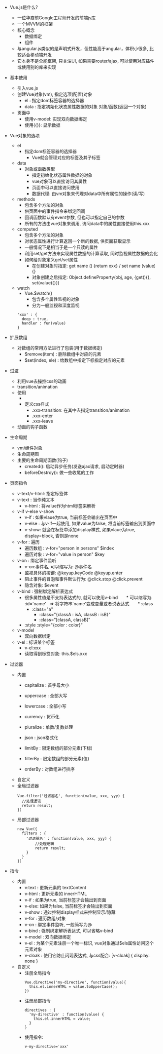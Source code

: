 * Vue.js是什么?
    * 一位华裔前Google工程师开发的前端js库
    * 一个MVVM的框架
    * 核心概念
      * 数据绑定
      * 组件
  * 与angular.js类似的是声明式开发，但性能高于angular，体积小很多, 比较适合移动端开发
  * 它本身不是全能框架, 只关注UI, 如果需要router/ajax, 可以使用对应插件或使用别的库来实现
  
* 基本使用
    * 引入vue.js
    * 创建Vue对象(vm), 指定选项(配置)对象
        * el : 指定dom标签容器的选择器
        * data : 指定初始化状态属性数据的对象
                对象/函数(返回一个对象)
    * 页面中
        * 使用v-model: 实现双向数据绑定
        * 使用{{}}: 显示数据
        
* Vue对象的选项
    * el
      * 指定dom标签容器的选择器
        * Vue就会管理对应的标签及其子标签
    * data
      * 对象或函数类型
        * 指定初始化状态属性数据的对象
        * vue对象可以直接访问其属性
        * 页面中可以直接访问使用
        * 数据代理: 由vm对象来代理对data中所有属性的操作(读/写)
    * methods
        * 包含多个方法的对象
        * 供页面中的事件指令来绑定回调
        * 回调函数默认有event参数, 但也可以指定自己的参数
        * 所有的方法由vue对象来调用, 访问data中的属性直接使用this.xxx
    * computed
        * 包含多个方法的对象
        * 对状态属性进行计算返回一个新的数据, 供页面获取显示
        * 一般情况下是相当于是一个只读的属性
        * 利用set/get方法来实现属性数据的计算读取, 同时监视属性数据的变化
        * 如何给对象定义get/set属性
          * 在创建对象时指定: get name () {return xxx} / set name (value) {}
          * 对象创建之后指定: Object.defineProperty(obj, age, {get(){}, set(value){}})
    * watch
      * Vue.$watch()
        * 包含多个属性监视的对象
        * 分为一般监视和深度监视
      ```
      'xxx' : {
        deep : true,
        handler : fun(value)
      }
      ```

* 扩展数组
  * 对数组的常用方法进行了包装(用于数据绑定)
    * $remove(item) : 删除数组中对应的元素
    * $set(index, ele) : 给数组中指定下标指定对应的元素 

* 过渡
  * 利用vue去操控css的动画
  * transition/animation
  * 使用
    * <div v-show="a"  v-if="a" transition="xxx">
    * 定义css样式
      * .xxx-transition: 在其中去指定transition/animation
      * .xxx-enter
      * .xxx-leave
  * 动画的钩子函数

* 生命周期
  * vm/组件对象
  * 生命周期图
  * 主要的生命周期函数(钩子)
    * created(): 启动异步任务(发送ajax请求, 启动定时器)
    * beforeDestroy(): 做一些收尾的工作

* 页面指令
    * v-text/v-html: 指定标签体
    * v-text : 当作纯文本
        * v-html : 将value作为html标签来解析
    * v-if v-else v-show
        * v-if : 如果vlaue为true, 当前标签会输出在页面中
        * v-else : 与v-if一起使用, 如果value为false, 将当前标签输出到页面中
        * v-show: 就会在标签中添加display样式, 如果vlaue为true, display=block, 否则是none
    * v-for : 遍历
        * 遍历数组 : v-for="person in persons"   $index
        * 遍历对象 : v-for="value in person"   $key
    * v-on : 绑定事件监听
        * v-on:事件名, 可以缩写为: @事件名
        * 监视具体的按键: @keyup.keyCode   @keyup.enter
        * 阻止事件的冒泡和事件默认行为: @click.stop   @click.prevent
        * 隐含对象: $event
    * v-bind : 强制绑定解析表达式  
        * 很多属性值是不支持表达式的, 就可以使用v-bind
        * 可以缩写为:  :id='name'   => 将字符串'name'变成变量或者说表达式
        * :class
          * :class="a"
            * :class="{classA : isA, classB : isB}"
            * :class="[classA, classB]"
        * :style
            :style="{color : color}"
    * v-model
        * 双向数据绑定
    * v-el : 标识某个标签
        * v-el:xxx
        * 读取得到标签对象: this.$els.xxx
        
* 过滤器
  * 内置
    * capitalize : 首字母大小
    * uppercase : 全部大写
    * lowercase : 全部小写
    * currency : 货币化
    * pluralize : 单数/复数处理
    * json : json格式化

    * limitBy : 限定数组的部分元素(下标)
    * filterBy : 限定数组的部分元素(值)
    * orderBy : 对数组进行排序
  * 自定义
  * 全局过滤器
    ```
    Vue.filter('过滤器名', function(value, xxx, yyy) {
      //处理逻辑
      return result;
    })
    ```
  * 局部过滤器
    ```
    new Vue({
      filters : {
        '过滤器名' : function(value, xxx, yyy) {
            //处理逻辑
            return result;
        }
      }
    })
    ```
* 指令
  * 内置
    * v:text : 更新元素的 textContent
    * v-html : 更新元素的 innerHTML
    * v-if : 如果为true, 当前标签才会输出到页面
    * v-else: 如果为false, 当前标签才会输出到页面
    * v-show : 通过控制display样式来控制显示/隐藏
    * v-for : 遍历数组/对象
    * v-on : 绑定事件监听, 一般简写为@
    * v-bind : 强制绑定解析表达式, 可以省略v-bind
    * v-model : 双向数据绑定
    * v-el : 为某个元素注册一个唯一标识, vue对象通过$els属性访问这个元素对象
    * v-cloak : 使用它防止闪现表达式, 与css配合: [v-cloak] { display: none }
  * 自定义
    * 注册全局指令
      ```
      Vue.directive('my-directive', function(value){
        this.el.innerHTML = value.toUpperCase();
      })
      ```
    * 注册局部指令
      ```
      directives : {
        'my-directive' : function(value) {
          this.el.innerHTML = value;
        }
      }
      ```
    * 使用指令:
      ```
      v-my-directive='xxx'
      ```
